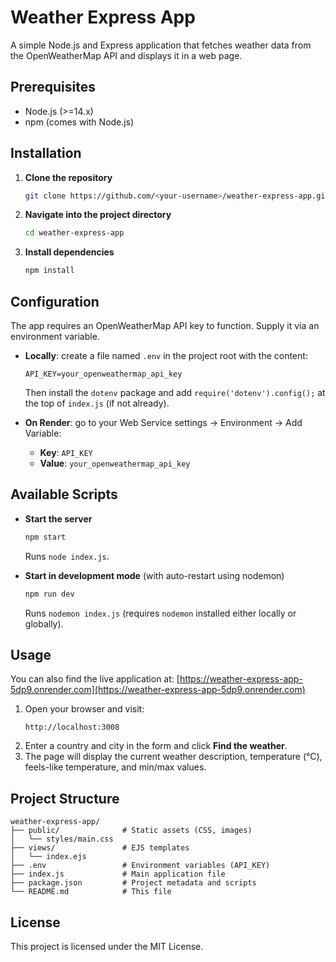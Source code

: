 # Weather Express App

A simple Node.js and Express application that fetches weather data from the OpenWeatherMap API and displays it in a web page.

## Prerequisites

- Node.js (>=14.x)
- npm (comes with Node.js)

## Installation

1. **Clone the repository**
   ```bash
   git clone https://github.com/<your-username>/weather-express-app.git
   ```
2. **Navigate into the project directory**
   ```bash
   cd weather-express-app
   ```
3. **Install dependencies**
   ```bash
   npm install
   ```

## Configuration

The app requires an OpenWeatherMap API key to function. Supply it via an environment variable.

- **Locally**: create a file named `.env` in the project root with the content:

  ```env
  API_KEY=your_openweathermap_api_key
  ```

  Then install the `dotenv` package and add `require('dotenv').config();` at the top of `index.js` (if not already).

- **On Render**: go to your Web Service settings → Environment → Add Variable:

  - **Key**: `API_KEY`
  - **Value**: `your_openweathermap_api_key`

## Available Scripts

- **Start the server**

  ```bash
  npm start
  ```

  Runs `node index.js`.

- **Start in development mode** (with auto-restart using nodemon)

  ```bash
  npm run dev
  ```

  Runs `nodemon index.js` (requires `nodemon` installed either locally or globally).

## Usage

You can also find the live application at: [https://weather-express-app-5dp9.onrender.com](https://weather-express-app-5dp9.onrender.com)



1. Open your browser and visit:
   ```
   http://localhost:3008
   ```
2. Enter a country and city in the form and click **Find the weather**.
3. The page will display the current weather description, temperature (°C), feels-like temperature, and min/max values.

## Project Structure

```
weather-express-app/
├── public/              # Static assets (CSS, images)
│   └── styles/main.css
├── views/               # EJS templates
│   └── index.ejs
├── .env                 # Environment variables (API_KEY)
├── index.js             # Main application file
├── package.json         # Project metadata and scripts
└── README.md            # This file
```

## License

This project is licensed under the MIT License.

